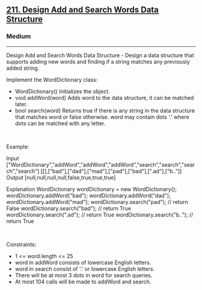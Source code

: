 <h2><a href="https://leetcode.com/problems/design-add-and-search-words-data-structure/">211. Design Add and Search Words Data Structure</a></h2><h3>Medium</h3><hr>Design Add and Search Words Data Structure - Design a data structure that supports adding new words and finding if a string matches any previously added string.

Implement the WordDictionary class:

 * WordDictionary() Initializes the object.
 * void addWord(word) Adds word to the data structure, it can be matched later.
 * bool search(word) Returns true if there is any string in the data structure that matches word or false otherwise. word may contain dots '.' where dots can be matched with any letter.

 

Example:


Input
["WordDictionary","addWord","addWord","addWord","search","search","search","search"]
[[],["bad"],["dad"],["mad"],["pad"],["bad"],[".ad"],["b.."]]
Output
[null,null,null,null,false,true,true,true]

Explanation
WordDictionary wordDictionary = new WordDictionary();
wordDictionary.addWord("bad");
wordDictionary.addWord("dad");
wordDictionary.addWord("mad");
wordDictionary.search("pad"); // return False
wordDictionary.search("bad"); // return True
wordDictionary.search(".ad"); // return True
wordDictionary.search("b.."); // return True


 

Constraints:

 * 1 <= word.length <= 25
 * word in addWord consists of lowercase English letters.
 * word in search consist of '.' or lowercase English letters.
 * There will be at most 3 dots in word for search queries.
 * At most 104 calls will be made to addWord and search.